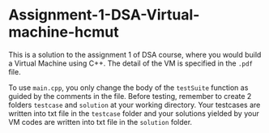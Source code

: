 # Assignment-1-DSA-Virtual-machine-hcmut
This is a solution to the assignment 1 of DSA course, where you would build a Virtual Machine using C++. The detail of the VM is specified in the ```.pdf``` file.

To use ```main.cpp```, you only change the body of the ```testSuite``` function as guided by the comments in the file. Before testing, remember to create 2 folders ```testcase``` and ```solution``` at your working directory. Your testcases are written into txt file in the ```testcase``` folder and your solutions yielded by your VM codes are written into txt file in the ```solution``` folder.
